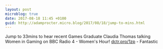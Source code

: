 ```yaml
---
layout: post
microblog: true
date: 2017-08-18 11:45 +0100
guid: http://adamprocter.micro.blog/2017/08/18/jump-to-mins.html
---
```

Jump to 33mins to hear recent Games Graduate Claudia Thomas talking Women in Gaming on BBC Radio 4 - Women's Hour! [dctr.pro/1zp](http://dctr.pro/1zp) - Fantastic
